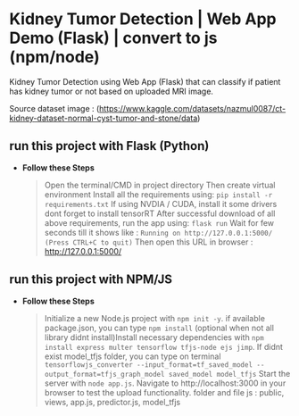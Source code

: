 # Kidney Tumor Detection | Web App Demo (Flask) | convert to js (npm/node)
Kidney Tumor Detection using Web App (Flask) that can classify if patient has kidney tumor or not based on uploaded MRI image.

Source dataset image :
(https://www.kaggle.com/datasets/nazmul0087/ct-kidney-dataset-normal-cyst-tumor-and-stone/data)


## run this project with Flask (Python)
- **Follow these Steps**
  > Open the terminal/CMD in project directory
  > Then create virtual environment 
  > Install all the requirements using: 
      ```pip install -r requirements.txt```
  > If using NVDIA / CUDA, install it some drivers
  > dont forget to install tensorRT
  > After successful download of all above requirements, run the app using:
      ``` flask run ```
      Wait for few seconds till it shows like : ```Running on http://127.0.0.1:5000/ (Press CTRL+C to quit)```
  > Then open this URL in browser : http://127.0.0.1:5000/


## run this project with NPM/JS
- **Follow these Steps**
  > Initialize a new Node.js project with `npm init -y`.
  > if available package.json, you can type `npm install`
  > (optional when not all library didnt install)Install necessary dependencies with `npm install express multer tensorflow tfjs-node ejs jimp`.
  > If didnt exist model_tfjs folder, you can type on terminal `tensorflowjs_converter --input_format=tf_saved_model --output_format=tfjs_graph_model saved_model model_tfjs`
  > Start the server with `node app.js`.
  > Navigate to http://localhost:3000 in your browser to test the upload functionality.
  > folder and file js : public, views, app.js, predictor.js, model_tfjs
